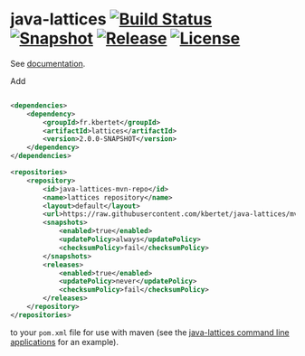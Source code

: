java-lattices [![Build Status](https://travis-ci.org/kbertet/java-lattices.png?branch=master)](https://travis-ci.org/kbertet/java-lattices)
[![Snapshot](http://img.shields.io/badge/snapshot-2.0.0-orange.svg)](https://github.com/kbertet/java-lattices) [![Release](http://img.shields.io/badge/release-1.0.0-blue.svg)](https://github.com/kbertet/java-lattices/tree/1.0.0)
[![License](http://img.shields.io/badge/license-CeCILL--B-red.svg)](http://www.cecill.info/licences/Licence_CeCILL-B_V1-en.html)
==============

See [documentation](http://kbertet.github.io/java-lattices).

Add
~~~xml

<dependencies>
	<dependency>
		<groupId>fr.kbertet</groupId>
		<artifactId>lattices</artifactId>
		<version>2.0.0-SNAPSHOT</version>
	</dependency>
</dependencies>

<repositories>
	<repository>
		<id>java-lattices-mvn-repo</id>
		<name>lattices repository</name>
		<layout>default</layout>
		<url>https://raw.githubusercontent.com/kbertet/java-lattices/mvn-repo/</url>
		<snapshots>
			<enabled>true</enabled>
			<updatePolicy>always</updatePolicy>
			<checksumPolicy>fail</checksumPolicy>
		</snapshots>
		<releases>
			<enabled>true</enabled>
			<updatePolicy>never</updatePolicy>
			<checksumPolicy>fail</checksumPolicy>
		</releases>
	</repository>
</repositories>
~~~

to your `pom.xml` file for use with maven (see the [java-lattices command line applications](https://github.com/kbertet/java-lattices-bin) for an example).
